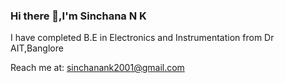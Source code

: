 ### Hi there 👋,I'm Sinchana N K
I have completed B.E in Electronics and Instrumentation from Dr AIT,Banglore

Reach me at: sinchanank2001@gmail.com

<!--
**SinchanaNK1/SinchanaNK1** is a ✨ _special_ ✨ repository because its `README.md` (this file) appears on your GitHub profile.

Here are some ideas to get you started:



